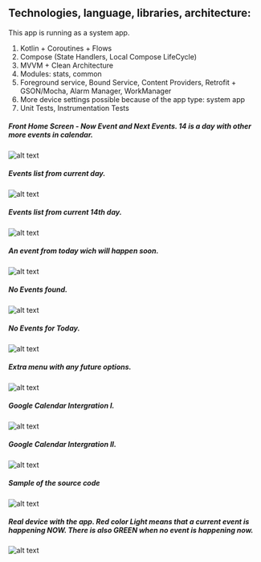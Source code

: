 ## Technologies, language, libraries, architecture:

This app is running as a system app.

1. Kotlin + Coroutines + Flows
2. Compose (State Handlers, Local Compose LifeCycle)
3. MVVM + Clean Architecture
4. Modules: stats, common
4. Foreground service, Bound Service, Content Providers, Retrofit + GSON/Mocha, Alarm Manager, WorkManager
5. More device settings possible because of the app type: system app
5. Unit Tests, Instrumentation Tests

##### Front Home Screen - Now Event and Next Events. 14 is a day with other more events in calendar.

![alt text](https://roomwizard.hagau.ro/roomwizard-screens/roomwizard-events-front-page.png)

##### Events list from current day.

![alt text](https://roomwizard.hagau.ro/roomwizard-screens/roomwizard-events-events-page.png)

##### Events list from current 14th day.

![alt text](https://roomwizard.hagau.ro/roomwizard-screens/roomwizard-events-events-2-page.png)

##### An event from today wich will happen soon.

![alt text](https://roomwizard.hagau.ro/roomwizard-screens/roomwizard-events-front-page-soon.png)

##### No Events found.

![alt text](https://roomwizard.hagau.ro/roomwizard-screens/roomwizard-no-events-events-page.png)

##### No Events for Today.

![alt text](https://roomwizard.hagau.ro/roomwizard-screens/roomwizard-no-events-front-page.png)

##### Extra menu with any future options.

![alt text](https://roomwizard.hagau.ro/roomwizard-screens/roomwizard-no-events-front-page-left-menu-opened.png)

##### Google Calendar Intergration I.

![alt text](https://roomwizard.hagau.ro/roomwizard-screens/roomwizard-google-calendar-add-event.png)

##### Google Calendar Intergration II.

![alt text](https://roomwizard.hagau.ro/roomwizard-screens/roomwizard-google-calendar-list-event.png)

##### Sample of the source code

![alt text](https://roomwizard.hagau.ro/roomwizard-screens/sample-of-code-architecture.png)

##### Real device with the app. Red color Light means that a current event is happening NOW. There is also GREEN when no event is happening now.

![alt text](https://roomwizard.hagau.ro/roomwizard-screens/roomwizard-realdevice-led-red-event-in-progress.jpg)
